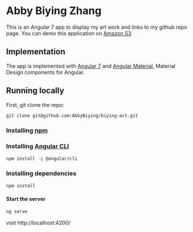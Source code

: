 # Abby Biying Zhang 

This is an Angular 7 app to display my art work and links to my github repo page. 
You can demo this application on [Amazon S3](http://www.biyingzhang.com)

## Implementation
 
The app is implemented with [Angular 7](https://angular.io) and [Angular Material](https://material.angular.io/), Material Design components for Angular.


## Running locally

First, git clone the repo:
```sh
git clone git@github.com:AbbyBiying/biying-art.git
```
### Installing [npm](https://www.npmjs.com/get-npm)

### Installing [Angular CLI](https://github.com/angular/angular-cli)
```sh
npm install -g @angular/cli
```

### Installing dependencies
```sh
npm install
```

#### Start the server
```sh
ng serve
```
visit http://localhost:4200/
